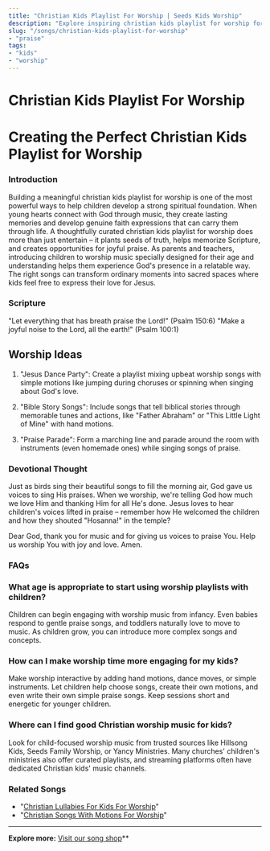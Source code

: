 ```yaml
---
title: "Christian Kids Playlist For Worship | Seeds Kids Worship"
description: "Explore inspiring christian kids playlist for worship for children's worship and faith development. Biblical music resources for families and ministry."
slug: "/songs/christian-kids-playlist-for-worship"
- "praise"
tags:
- "kids"
- "worship"
---
```


# Christian Kids Playlist For Worship

# Creating the Perfect Christian Kids Playlist for Worship

### Introduction
Building a meaningful christian kids playlist for worship is one of the most powerful ways to help children develop a strong spiritual foundation. When young hearts connect with God through music, they create lasting memories and develop genuine faith expressions that can carry them through life. A thoughtfully curated christian kids playlist for worship does more than just entertain – it plants seeds of truth, helps memorize Scripture, and creates opportunities for joyful praise. As parents and teachers, introducing children to worship music specially designed for their age and understanding helps them experience God's presence in a relatable way. The right songs can transform ordinary moments into sacred spaces where kids feel free to express their love for Jesus.

### Scripture
"Let everything that has breath praise the Lord!" (Psalm 150:6)
"Make a joyful noise to the Lord, all the earth!" (Psalm 100:1)

## Worship Ideas
1. "Jesus Dance Party": Create a playlist mixing upbeat worship songs with simple motions like jumping during choruses or spinning when singing about God's love.

2. "Bible Story Songs": Include songs that tell biblical stories through memorable tunes and actions, like "Father Abraham" or "This Little Light of Mine" with hand motions.

3. "Praise Parade": Form a marching line and parade around the room with instruments (even homemade ones) while singing songs of praise.

### Devotional Thought
Just as birds sing their beautiful songs to fill the morning air, God gave us voices to sing His praises. When we worship, we're telling God how much we love Him and thanking Him for all He's done. Jesus loves to hear children's voices lifted in praise – remember how He welcomed the children and how they shouted "Hosanna!" in the temple?

Dear God, thank you for music and for giving us voices to praise You. Help us worship You with joy and love. Amen.

### FAQs

### What age is appropriate to start using worship playlists with children?
Children can begin engaging with worship music from infancy. Even babies respond to gentle praise songs, and toddlers naturally love to move to music. As children grow, you can introduce more complex songs and concepts.

### How can I make worship time more engaging for my kids?
Make worship interactive by adding hand motions, dance moves, or simple instruments. Let children help choose songs, create their own motions, and even write their own simple praise songs. Keep sessions short and energetic for younger children.

### Where can I find good Christian worship music for kids?
Look for child-focused worship music from trusted sources like Hillsong Kids, Seeds Family Worship, or Yancy Ministries. Many churches' children's ministries also offer curated playlists, and streaming platforms often have dedicated Christian kids' music channels.

### Related Songs

- "[Christian Lullabies For Kids For Worship](/songs/christian-lullabies-for-kids-for-worship/)"
- "[Christian Songs With Motions For Worship](/songs/christian-songs-with-motions-for-worship/)"

---

**Explore more:** [Visit our song shop](https://seedskidsworship.com/shop)**

<!-- Schema Markup -->
<script type="application/ld+json">
{
  "@context": "https://schema.org",
  "@type": "MusicRecording",
  "name": "Christian Kids Playlist For Worship",
  "byArtist": {
    "@type": "MusicGroup",
    "name": "Seeds Kids Worship"
  },
  "isFamilyFriendly": true,
  "url": "https://seedskidsworship.com/songs/christian-kids-playlist-for-worship/"
}
</script>